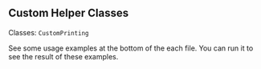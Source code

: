 ## Custom Helper Classes

Classes: `CustomPrinting`

See some usage examples at the bottom of the each file.
You can run it to see the result of these examples.

